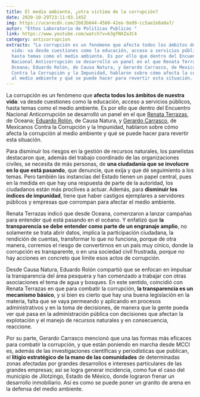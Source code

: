 ```yaml
---
title: El medio ambiente, ¿otra víctima de la corrupción?
date: 2020-10-29T23:11:03.145Z
img: https://ucarecdn.com/2b63b644-4560-42ee-9a99-cc5ae2e8a0a7/
autor: "Ethos Laboratorio de Politicas Publicas "
link: https://www.youtube.com/watch?v=b3gfNXZa3C4
category: anticorrupcion
extracto: "La corrupción es un fenómeno que afecta todos los ámbitos de nuestra
  vida: va desde cuestiones como la educación, acceso a servicios públicos,
  hasta temas como el medio ambiente. Es por ello que dentro del Encuentro
  Nacional Anticorrupción se desarrolló un panel en el que Renata Terrazas, de
  Oceana; Eduardo Rolón, de Causa Natura, y Gerardo Carrasco, de Mexicanos
  Contra la Corrupción y la Impunidad, hablaron sobre cómo afecta la corrupción
  al medio ambiente y qué se puede hacer para revertir esta situación. "
---
```

La corrupción es un fenómeno que **afecta todos los ámbitos de nuestra vida**: va desde cuestiones como la educación, acceso a servicios públicos, hasta temas como el medio ambiente. Es por ello que dentro del Encuentro Nacional Anticorrupción se desarrolló un panel en el que [Renata Terrazas](https://twitter.com/Renaterra_zas?ref_src=twsrc%5Egoogle%7Ctwcamp%5Eserp%7Ctwgr%5Eauthor), de Oceana; [Eduardo Rolón,](https://www.causanatura.org/directivo.html) de Causa Natura, y [Gerardo Carrasco](https://twitter.com/GerCarrasco90?ref_src=twsrc%5Egoogle%7Ctwcamp%5Eserp%7Ctwgr%5Eauthor), de Mexicanos Contra la Corrupción y la Impunidad, hablaron sobre cómo afecta la corrupción al medio ambiente y qué se puede hacer para revertir esta situación. 

Para disminuir los riesgos en la gestión de recursos naturales, los panelistas destacaron que, además del trabajo coordinado de las organizaciones civiles, se necesita de más personas, de **una ciudadanía que se involucre en lo que está pasando**, que denuncie, que exija y que dé seguimiento a los temas. Pero también las instancias del Estado tienen un papel central, pues en la medida en que hay una respuesta de parte de la autoridad, los ciudadanos están más proclives a actuar. Además, para **disminuir los índices de impunidad**, tiene que haber castigos ejemplares a servidores públicos y empresas que corrompan para afectar el medio ambiente.

Renata Terrazas indicó que desde Oceana, comenzaron a lanzar campañas para entender qué está pasando en el océano. Y enfatizó que **la transparencia se debe entender como parte de un engranaje amplio**, no solamente se trata abrir datos, implica la participación ciudadana, la rendición de cuentas, transformar lo que no funciona, porque de otra manera, corremos el riesgo de convertirnos en un país muy cínico, donde la corrupción es transparente, o en una sociedad civil frustrada, porque no hay acciones en concreto que limite esos actos de corrupción. 

Desde Causa Natura, Eduardo Rolón compartió que se enfocan en impulsar la transparencia del área pesquera y han comenzado a trabajar con otras asociaciones el tema de agua y bosques. En este sentido, coincidió con Renata Terrazas en que para combatir la corrupción, **la transparencia es un mecanismo básico**, y si bien es cierto que hay una buena legislación en la materia, falta que se vaya permeando y aplicando en procesos administrativos y en la toma de decisiones, de manera que la gente pueda ver qué pasa en la administración pública con decisiones que afectan la explotación y el manejo de recursos naturales y en consecuencia, reaccione.

Por su parte, Gerardo Carrasco mencionó que una las formas más eficaces para combatir la corrupción, y que están poniendo en marcha desde MCCI es, además de las investigaciones científicas y periodísticas que publican, el **litigio estratégico de la mano de las comunidades** de determinadas zonas afectadas por grandes desarrollos e intereses particulares de las grandes empresas; así se logra generar incidencia, como fue el caso del municipio de Jilotzingo, Estado de México, donde lograron frenar un desarrollo inmobiliario. Así es como se puede poner un granito de arena en la defensa del medio ambiente.